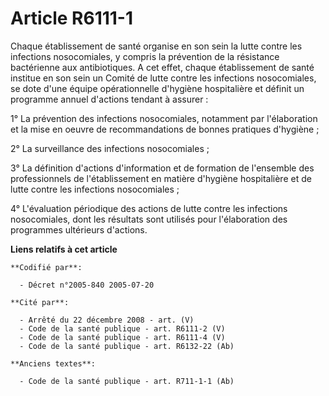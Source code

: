 # Article R6111-1

Chaque établissement de santé organise en son sein la lutte contre les infections nosocomiales, y compris la prévention de la
résistance bactérienne aux antibiotiques. A cet effet, chaque établissement de santé institue en son sein un Comité de lutte
contre les infections nosocomiales, se dote d'une équipe opérationnelle d'hygiène hospitalière et définit un programme annuel
d'actions tendant à assurer :

1° La prévention des infections nosocomiales, notamment par l'élaboration et la mise en oeuvre de recommandations de bonnes
pratiques d'hygiène ;

2° La surveillance des infections nosocomiales ;

3° La définition d'actions d'information et de formation de l'ensemble des professionnels de l'établissement en matière
d'hygiène hospitalière et de lutte contre les infections nosocomiales ;

4° L'évaluation périodique des actions de lutte contre les infections nosocomiales, dont les résultats sont utilisés pour
l'élaboration des programmes ultérieurs d'actions.

**Liens relatifs à cet article**

	**Codifié par**:

	  - Décret n°2005-840 2005-07-20

	**Cité par**:

	  - Arrêté du 22 décembre 2008 - art. (V)
	  - Code de la santé publique - art. R6111-2 (V)
	  - Code de la santé publique - art. R6111-4 (V)
	  - Code de la santé publique - art. R6132-22 (Ab)

	**Anciens textes**:

	  - Code de la santé publique - art. R711-1-1 (Ab)
